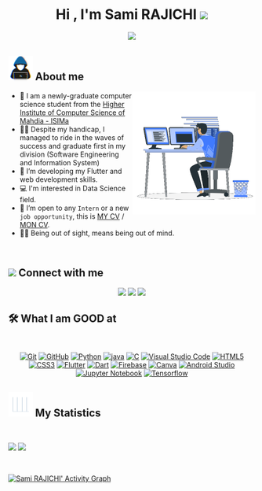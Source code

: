 <h1 align="center">Hi , I'm Sami RAJICHI <img src="https://media.giphy.com/media/hvRJCLFzcasrR4ia7z/giphy.gif" width="35"></h1>
<p align="center">
  <a href="https://github.com/DenverCoder1/readme-typing-svg"><img src="https://readme-typing-svg.herokuapp.com?font=lato&size=25&duration=5000&color=F7BB3F&center=true&lines=Computer+Science+Student;Flutter+Developer;Data+Science+Enthusiast;Dynamic+and+detail-oriented;Open+to+any+opportunity"></a>
</p>

## <picture> <img src = "https://github.com/sami-rajichi/sami-rajichi/blob/main/Images/about_me.gif?raw=true" width = 50px>  </picture> About me

<picture> <img align="right" src="https://github.com/sami-rajichi/sami-rajichi/blob/main/Images/Right_Side.gif?raw=true" width = 250px></picture>

- :school: I am a newly-graduate computer science student from the [Higher Institute of Computer Science of Mahdia - ISIMa](https://isima.rnu.tn)
- :student: Despite my handicap, I managed to ride in the waves of success and graduate first in my division (Software Engineering and Information System)
- 🌱 I’m developing my Flutter and web development skills. 
- 💻 I'm interested in Data Science field.
- :thinking: I’m open to any `Intern` or a new `job opportunity`, this is [MY CV](https://drive.google.com/file/d/1EAhpB-zdbYakU9cv9D-PC48l_hqtuHA-/view?usp=sharing) / [MON CV](https://drive.google.com/file/d/1j8NTN6nz_tqvFP99kWWiPf9HXhRHYYZa/view?usp=sharing).
- :technologist: Being out of sight, means being out of mind.

<br>

## <picture> <img src="https://github.com/7oSkaaa/7oSkaaa/blob/main/Images/Connect-with-me.gif?raw=true" width="100px"> </picture> Connect with me
<p align="center">
    <a href="mailto:semi.rajichi@gmail.com" title="Gmail"><img src="https://img.shields.io/badge/gmail-%23F05033.svg?style=for-the-badge&logo=gmail&logoColor=white"/></a>  
<a href="https://www.facebook.com/rajichi.sami.5/" title="Facebook"><img src="https://img.shields.io/badge/Facebook-%231877F2.svg?style=for-the-badge&logo=Facebook&logoColor=white"/></a>
    <a href="https://www.linkedin.com/in/sami-rajichi/" title="LinkedIn"><img src="https://img.shields.io/badge/linkedin-%230077B5.svg?style=for-the-badge&logo=linkedin&logoColor=white"/></a>  
</p>

## 🛠 What I am GOOD at
<br>
<p align="center">
<a href="https://git-scm.com/" title="Git"><img src="https://img.shields.io/badge/git-%23F05033.svg?style=for-the-badge&logo=git&logoColor=white" alt="Git"></a>
<a href="https://github.com/" title="GitHub"><img src="https://img.shields.io/badge/github-%23121011.svg?style=for-the-badge&logo=github&logoColor=white" alt="GitHub"></a>
<a href="https://www.python.org/" title="Python"><img src="https://img.shields.io/badge/python-3670A0?style=for-the-badge&logo=python&logoColor=ffdd54" alt="Python"></a>
<a href="https://www.java.com/" title="Java"><img src="https://img.shields.io/badge/java-%23ED8B00.svg?style=for-the-badge&logo=java&logoColor=ffdd54" alt="java"></a>
<a href="https://www.cprogramming.com/" title="C"><img src="https://img.shields.io/badge/C%20-%232370ED.svg?style=for-the-badge&logo=c&logoColor=white" alt="C"></a>
<a href="https://code.visualstudio.com/" title="Visual Studio Code"><img src="https://img.shields.io/badge/Visual%20Studio%20Code-0078d7.svg?style=for-the-badge&logo=visual-studio-code&logoColor=white" alt="Visual Studio Code"></a>
<a href="https://www.w3.org/TR/html5/" title="HTML5"><img src="https://img.shields.io/badge/html5-%23E34F26.svg?style=for-the-badge&logo=html5&logoColor=white" alt="HTML5"></a>
<a href="https://www.w3.org/Style/CSS/" title="CSS3"><img src="https://img.shields.io/badge/css3-%23157122B6.svg?style=for-the-badge&logo=css3&logoColor=white" alt="CSS3"></a>
<a href="https://flutter.dev" title="Flutter"><img src="https://img.shields.io/badge/flutter-%231572B6.svg?style=for-the-badge&logo=flutter&logoColor=white" alt="Flutter"></a>
<a href="https://dart.dev" title="Dart"><img src="https://img.shields.io/badge/dart-%231572B6.svg?style=for-the-badge&logo=dart&logoColor=white" alt="Dart"></a>
<a href="firebase.google.com" title="Firebase"><img src="https://img.shields.io/badge/Firebase-039BE5?style=for-the-badge&logo=firebase&logoColor=white" alt="Firebase"></a>
<a href="canva.com" title="Canva"><img src="https://img.shields.io/badge/Canva-%2300C4CC.svg?style=for-the-badge&logo=canva&logoColor=white" alt="Canva"></a>
<a href="https://developer.android.com/android-studio/" title="Android Studip"><img src="https://img.shields.io/badge/Android%20Studio-3DDC84.svg?style=for-the-badge&logo=android-studio&logoColor=white" alt="Android Studio"></a>
<a href="https://jupyter.org" title="Jupyter Notebook"><img src="https://img.shields.io/badge/jupyter-%23FA0F00.svg?style=for-the-badge&logo=jupyter-notebook&logoColor=white" alt="Jupyter Notebook"></a>
<a href="https://tensorflow.org" title="Tensorflow"><img src="https://img.shields.io/badge/TensorFlow-%23FF6F00.svg?style=for-the-badge&logo=tensorflow&logoColor=white" alt="Tensorflow"></a>
</p>

## <picture> <img src = "https://github.com/sami-rajichi/sami-rajichi/blob/main/Images/Statistics.gif?raw=true" width = 50px>  </picture> My Statistics

<br/>
<p align="left">
  <img width="49.5%" src="https://github-readme-stats.vercel.app/api?username=sami-rajichi&show_icons=true&theme=gruvbox&hide_border=true" />
  <img width="49.5%" src="https://github-readme-streak-stats.herokuapp.com/?user=sami-rajichi&theme=gruvbox&hide_border=true" />
  </p>
<br>

[![Sami RAJICHI' Activity Graph](https://activity-graph.herokuapp.com/graph?username=sami-rajichi&custom_title=Sami_RAJICHI%20Trips's%20Contribution%20Graph&theme=gruvbox&bg_color=282828&hide_border=true&line=d1a01f&point=c58545)](https://www.linkedin.com/in/sami-rajichi-b579a5198)
